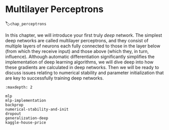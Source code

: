 # Multilayer Perceptrons
:label:`chap_perceptrons`

In this chapter, we will introduce your first truly *deep* network.
The simplest deep networks are called multilayer perceptrons,
and they consist of multiple layers of neurons
each fully connected to those in the layer below
(from which they receive input)
and those above (which they, in turn, influence).
Although automatic differentiation
significantly simplifies the implementation of deep learning algorithms,
we will dive deep into how these gradients
are calculated in deep networks.
Then we will
be ready to
discuss issues relating to numerical stability and parameter initialization
that are key to successfully training deep networks.

```toc
:maxdepth: 2

mlp
mlp-implementation
backprop
numerical-stability-and-init
dropout
generalization-deep
kaggle-house-price
```

